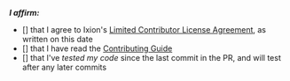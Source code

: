 <!-- remove space and place 'x' mark between square [] brackets or click the checkbox after saving to affirm: -->
**_I affirm:_**
- [] that I agree to Ixion's [Limited Contributor License Agreement](https://gitlab.com/ixion-development/ixion/-/blob/stable/.gitlab/CONTRIBUTOR_AGREEMENT.md), as written on this date
- [] that I have read the [Contributing Guide](https://gitlab.com/ixion-development/ixion/-/blob/stable/CONTRIBUTING.md)
- [] that I've _tested my code_ since the last commit in the PR, and will test after any later commits
